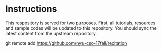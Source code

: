 # Instructions
This respository is served for two purposes. First, all tutorials, resources and sample codes will be updated to this repository. You should sync the latest content from the upstream repository. 

git remote add https://github.com/nyu-cso-17fall/recitation
